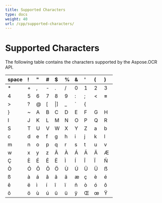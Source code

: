 ```yaml
---
title: Supported Characters
type: docs
weight: 40
url: /cpp/supported-characters/
---
```


# **Supported Characters**
The following table contains the characters supported by the Aspose.OCR API.

|space|!|"|#|$|%|&|'|(|)|
| :- | :- | :- | :- | :- | :- | :- | :- | :- | :- |
|*|+|,|-|.|/|0|1|2|3 |
|4|5|6|7|8|9|:|;|<|**=**|
|>|?|@|[|\|]|_|`|{|| |
|}|~|A|B|C|D|E|F|G|H |
|I|J|K|L|M|N|O|P|Q|R|
|S|T|U|V|W|X|Y|Z|a|b |
|c|d|e|f|g|h|i|j|k|l |
|m|n|o|p|q|r|s|t|u|v |
|w|x|y|z|Â|À|Á|Ã|Ä|Æ |
|Ç|È|É|Ê|Ë|Ì|Í|Î|Ï|Ñ |
|Ò|Ó|Ô|Õ|Ö|Ù|Ú|Û|Ü|ẞ |
|ß|à|á|â|ã|ä|æ|ç|è|é |
|ê|ë|ì|í|î|ï|ñ|ò|ó|ô |
|õ|ö|ù|ú|û|ü|ÿ|Œ|œ|Ÿ |

